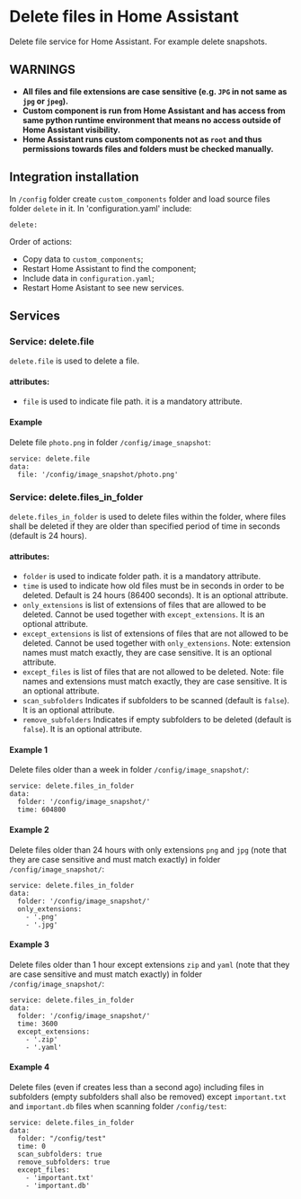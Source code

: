 # Delete files in Home Assistant
Delete file service for Home Assistant. For example delete snapshots.

## WARNINGS
- **All files and file extensions are case sensitive (e.g. `JPG` in not same as `jpg` or `jpeg`).**
- **Custom component is run from Home Assistant and has access from same python runtime environment that means no access outside of Home Assistant visibility.**
- **Home Assistant runs custom components not as `root` and thus permissions towards files and folders must be checked manually.**

## Integration installation
In `/config` folder create `custom_components` folder and load source files folder `delete` in it. In 'configuration.yaml' include:
```
delete:
```
Order of actions:
- Copy data to `custom_components`;
- Restart Home Assistant to find the component;
- Include data in `configuration.yaml`;
- Restart Home Asistant to see new services.

## Services
### Service: delete.file
`delete.file` is used to delete a file.

#### attributes:
- `file` is used to indicate file path. it is a mandatory attribute.

#### Example
Delete file `photo.png` in folder `/config/image_snapshot`:
```
service: delete.file
data:
  file: '/config/image_snapshot/photo.png'
```

### Service: delete.files_in_folder
`delete.files_in_folder` is used to delete files within the folder, where files shall be deleted if they are older than specified period of time in seconds (default is 24 hours).

#### attributes:
- `folder` is used to indicate folder path. it is a mandatory attribute.
- `time` is used to indicate how old files must be  in seconds in order to be deleted. Default is 24 hours (86400 seconds). It is an optional attribute.
- `only_extensions` is list of extensions of files that are allowed to be deleted. Cannot be used together with `except_extensions`. It is an optional attribute.
- `except_extensions` is list of extensions of files that are not allowed to be deleted. Cannot be used together with `only_extensions`. Note: extension names must match exactly, they are case sensitive. It is an optional attribute.
- `except_files` is list of files that are not allowed to be deleted. Note: file names and extensions must match exactly, they are case sensitive. It is an optional attribute.
- `scan_subfolders` Indicates if subfolders to be scanned (default is `false`). It is an optional attribute.
- `remove_subfolders` Indicates if empty subfolders to be deleted (default is `false`). It is an optional attribute.

#### Example 1
Delete files older than a week in folder `/config/image_snapshot/`:
```
service: delete.files_in_folder
data:
  folder: '/config/image_snapshot/'
  time: 604800
```

#### Example 2
Delete files older than 24 hours with only extensions `png` and `jpg` (note that they are case sensitive and must match exactly) in folder `/config/image_snapshot/`:
```
service: delete.files_in_folder
data:
  folder: '/config/image_snapshot/'
  only_extensions:
    - '.png'
    - '.jpg'
```

#### Example 3
Delete files older than 1 hour except extensions `zip` and `yaml` (note that they are case sensitive and must match exactly) in folder `/config/image_snapshot/`:
```
service: delete.files_in_folder
data:
  folder: '/config/image_snapshot/'
  time: 3600
  except_extensions:
    - '.zip'
    - '.yaml'
```

#### Example 4
Delete files (even if creates less than a second ago) including files in subfolders (empty subfolders shall also be removed) except `important.txt` and `important.db` files when scanning folder `/config/test`:
```
service: delete.files_in_folder
data:
  folder: "/config/test"
  time: 0
  scan_subfolders: true
  remove_subfolders: true
  except_files:
    - 'important.txt'
    - 'important.db'
```
